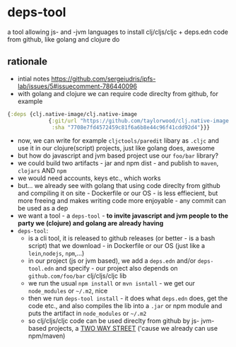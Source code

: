 # deps-tool
a tool allowing js- and -jvm languages to install clj/cljs/cljc + deps.edn code from github, like golang and clojure do 

## rationale

- intial notes https://github.com/sergeiudris/ipfs-lab/issues/5#issuecomment-786440096
- with golang and clojure we can require code direclty from github, for example
```clojure
{:deps {clj.native-image/clj.native-image
             {:git/url "https://github.com/taylorwood/clj.native-image.git"
              :sha "7708e7fd4572459c81f6a6b8e44c96f41cdd92d4"}}}
```
- now, we can write for example `cljctools/paredit` libary as `.cljc` and use it in our clojure(script) projects, just like golang does, awesome
- but how do javascript and jvm based project use our `foo/bar` library? 
- we could build two artifacts - jar and npm dist - and publish to `maven`, `clojars` AND `npm`
- we would need accounts, keys etc., which works
- but... we already see with golang that using code direclty from github and compiling it on site - Dockerfile or our OS - is less effiecient, but more freeing and makes writing code more enjoyable - any commit can be used as a dep
- we want a tool - a `deps-tool` - **to invite javascript and jvm people to the party we (clojure) and golang are already having**
- `deps-tool`:
  - is a cli tool, it is released to github releases (or better - is a bash script) that we download - in Dockerfile or our OS (just like a `lein`,`nodejs`, `npm`,...)
  - in our project (js or jvm based), we add a `deps.edn` and/or `deps-tool.edn` and specify - our project also depends on `github.com/foo/bar` clj/cljs/cljc lib 
  - we run the usual `npm install` or `mvn isntall` - we get our `node_modules` or `~/.m2`, nice
  - then we run `deps-tool install` - it does what `deps.edn` does, get the code etc., and also compiles the lib into a `.jar` or npm module and puts the artifact in `node_modules` or `~/.m2`
  - so clj/cljs/cljc code can be used direclty from github by js- jvm- based projects, a <ins>TWO WAY STREET</ins> ('cause we already can use npm/maven)
